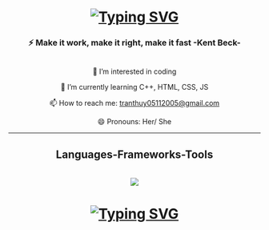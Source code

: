 <h1 align="center">
<a href="https://git.io/typing-svg"><img src="https://readme-typing-svg.herokuapp.com?font=Madimi+One&size=40&pause=300&color=38C2FF&vCenter=true&multiline=true&random=false&width=500&height=100&lines=Hi+There++%F0%9F%91%8B+!++I'm+Thuy+Tran+..." alt="Typing SVG" /></a>
</h1>

<h3 align="center">  ⚡ Make it work, make it right, make it fast  -Kent Beck-</h3>
<br/>
<div align="center">
 👀 I’m interested in coding
 
 🌱 I’m currently learning C++, HTML, CSS, JS

 📫 How to reach me: tranthuy05112005@gmail.com
 
 😄 Pronouns: Her/ She

</div>
<hr/>

<h2 align="center"> Languages-Frameworks-Tools </h2>
<br/>
<div align="center">
  <a href="https://skillicons.dev">
    <img src="https://skillicons.dev/icons?i=git,github,cpp,html,css,js,vscode" />
  </a>
</div>
</hr>


 <h1 align="center">
<a href="https://git.io/typing-svg"><img src="https://readme-typing-svg.herokuapp.com?font=Madimi+One&weight=4000&size=30&duration=3000&pause=300&color=38C2FF&center=true&vCenter=true&multiline=true&random=false&width=600&height=100&lines=Thanks+for+watching+!!!" alt="Typing SVG" /></a>
</h1>

